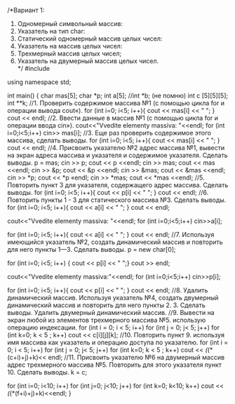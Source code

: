 /*Вариант 1:		
1.	Одномерный символьный массив:
2.	Указатель  на тип char:
3.	Статический одномерный массив целых чисел:
4.	Указатель на массив целых чисел:
5.	Трехмерный массив целых чисел;
6.	Указатель на двумерный массив целых чисел.	
*/
#include <iostream>

using namespace std;

int main()
{
char mas[5];
char *p;
int a[5];
//int *b; (не помню)
int c [5][5][5];
int **k;
//1. Проверить содержимое массива №1 (с помощью цикла for
  и операции вывода cout«).
  for (int i=0; i<5; i++){
cout << mas[i] << " ";
}
cout << endl;
//2. Ввести данные в массив №1 (с помощью цикла for и операции ввода cin»).
  cout<<"Vvedite elementy massiva: "<<endl;
for (int i=0;i<5;i++)
cin>> mas[i];
//3. Еще раз проверить содержимое этого массива, сделать выводы.
  for (int i=0; i<5; i++){
cout << mas[i] << " ";
}
cout << endl;
//4. Присвоить указателю №2 адрес массива №1, вывести на экран адреса массива и указателя и содержимое указателя. Сделать выводы.
  p = mas;
cin >> p;
cout << p <<endl;
cin >> mas;
cout << mas <<endl;
cin >> &p;
cout << &p <<endl;
cin >> &mas;
cout << &mas <<endl;
cin >> *p;
cout << *p «endl;
cin >> *mas;
cout << *mas <<endl;
//5. Повторить пункт 3 для указателя, содержащего адрес массива. Сделать выводы.
  for (int i=0; i<5; i++){
cout << p[i] << " ";
}
cout << endl;
//6. Повторить пункты 1 - 3 для статического массива №3. Сделать выводы.
  for (int i=0; i<5; i++){
cout << a[i] << " ";
}
cout << endl;

cout<<"Vvedite elementy massiva: "<<endl;
for (int i=0;i<5;i++)
cin>>a[i];


for (int i=0; i<5; i++){
cout << a[i] << " ";
}
cout << endl;
//7. Используя имеющийся указатель №2, создать динамический массив и повторить для него пункты 1—3. Сделать выводы.
  p = new char[0];

for (int i=0; i<5; i++)
{
cout << p[i] << " ";}
cout >> endl;

cout<<"Vvedite elementy massiva:"<<endl;
for (int i=0;i<5;i++)
cin>>p[i];


for (int i=0; i<5; i++){
cout << p[i] << " ";
}
cout << endl;
//8. Удалить динамический массив. Используя указатель №4, создать двумерный динамический массив и повторить для него пункты 2. 3. Сделать выводы. Удалить двумерный динамический массив.
//9. Вывести на экран любой из элементов трехмерного массива №5. использую операцию индексации.
  for (int i = 0; i < 5; i++)
for (int j = 0; j< 5; j++)
for (int k=0; k < 5 ; k++)
cout << c[i][j][k];
//10. Повторить пункт 9. используя имя массива как указатель и операцию доступа по указателю.
  for (int i = 0; i < 5; i++)
for (int j = 0; j< 5; j++)
for (int k=0; k < 5 ; k++)
cout << *(*(*(c+i)+j)+k)<< endl;
//11. Присвоить указателю №6 на двумерный массив адрес трехмерного массива №5. Повторить для этого указателя пункт 10. Сделать выводы.
 k = c;

for (int i=0; i<10; i++)
for (int j=0; j<10; j++)
for (int k=0; k<10; k++)
cout << *(*(*(f+i)+j)+k)<<endl;
}
